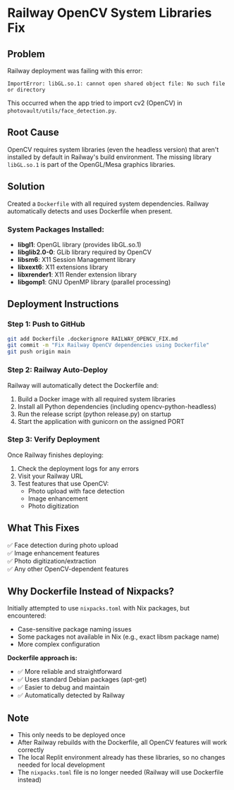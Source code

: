 # Railway OpenCV System Libraries Fix

## Problem
Railway deployment was failing with this error:
```
ImportError: libGL.so.1: cannot open shared object file: No such file or directory
```

This occurred when the app tried to import cv2 (OpenCV) in `photovault/utils/face_detection.py`.

## Root Cause
OpenCV requires system libraries (even the headless version) that aren't installed by default in Railway's build environment. The missing library `libGL.so.1` is part of the OpenGL/Mesa graphics libraries.

## Solution
Created a `Dockerfile` with all required system dependencies. Railway automatically detects and uses Dockerfile when present.

### System Packages Installed:
- **libgl1**: OpenGL library (provides libGL.so.1)
- **libglib2.0-0**: GLib library required by OpenCV
- **libsm6**: X11 Session Management library
- **libxext6**: X11 extensions library
- **libxrender1**: X11 Render extension library
- **libgomp1**: GNU OpenMP library (parallel processing)

## Deployment Instructions

### Step 1: Push to GitHub
```bash
git add Dockerfile .dockerignore RAILWAY_OPENCV_FIX.md
git commit -m "Fix Railway OpenCV dependencies using Dockerfile"
git push origin main
```

### Step 2: Railway Auto-Deploy
Railway will automatically detect the Dockerfile and:
1. Build a Docker image with all required system libraries
2. Install all Python dependencies (including opencv-python-headless)
3. Run the release script (python release.py) on startup
4. Start the application with gunicorn on the assigned PORT

### Step 3: Verify Deployment
Once Railway finishes deploying:
1. Check the deployment logs for any errors
2. Visit your Railway URL
3. Test features that use OpenCV:
   - Photo upload with face detection
   - Image enhancement
   - Photo digitization

## What This Fixes
✅ Face detection during photo upload  
✅ Image enhancement features  
✅ Photo digitization/extraction  
✅ Any other OpenCV-dependent features  

## Why Dockerfile Instead of Nixpacks?

Initially attempted to use `nixpacks.toml` with Nix packages, but encountered:
- Case-sensitive package naming issues
- Some packages not available in Nix (e.g., exact libsm package name)
- More complex configuration

**Dockerfile approach is:**
- ✅ More reliable and straightforward
- ✅ Uses standard Debian packages (apt-get)
- ✅ Easier to debug and maintain
- ✅ Automatically detected by Railway

## Note
- This only needs to be deployed once
- After Railway rebuilds with the Dockerfile, all OpenCV features will work correctly
- The local Replit environment already has these libraries, so no changes needed for local development
- The `nixpacks.toml` file is no longer needed (Railway will use Dockerfile instead)
